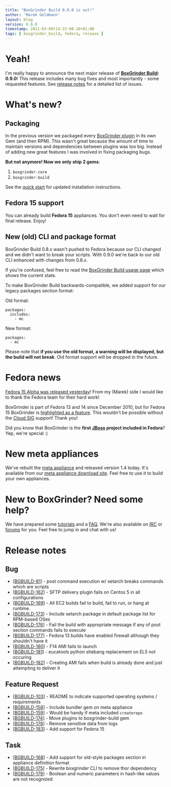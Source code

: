 ```yaml
---
title: "BoxGrinder Build 0.9.0 is out!"
author: 'Marek Goldmann'
layout: blog
version: 0.9.0
timestamp: 2011-03-09t14:15:00.10+01:00
tags: [ boxgrinder_build, fedora, release ]
---
```


# Yeah!

I'm really happy to announce the next major release of **[BoxGrinder Build](/build): 0.9.0**! This release includes many bug fixes and most importantly - some requested features. See [release notes][release_notes] for a detailed list of issues.

# What's new?

## Packaging

In the previous version we packaged every [BoxGrinder plugin](/tutorials/boxgrinder-build-plugins/) in its own Gem (and then RPM). This wasn't great because the amount of time to maintain versions and dependencies between plugins was too big. Instead of adding new great features I was involved in fixing packaging bugs.

**But not anymore!  Now we only ship 2 gems**:

1. `boxgrinder-core`
2. `boxgrinder-build`

See the [quick start](/tutorials/boxgrinder-build-quick-start/) for updated installation instructions.

## Fedora 15 support

You can already build **Fedora 15** appliances. You don't even need to wait for final release. Enjoy!

## New (old) CLI and package format

BoxGrinder Build 0.8.x wasn't pushed to Fedora because our CLI changed and we didn't want to break your scripts. With 0.9.0 we're back to our old CLI enhanced with changes from 0.8.x.

If you're confused, feel free to read the [BoxGrinder Build usage page](/tutorials/boxgrinder-build-usage-instructions/) which shows the current state.

To make BoxGrinder Build backwards-compatible, we added support for our legacy packages section format:

Old format:

    packages:
      includes:
        - mc

New format:

    packages:
      - mc

Please note that **if you use the old format, a warning will be displayed, but the build will not break**. Old format support will be dropped in the future.

# Fedora news

[Fedora 15 Alpha was released yesterday](http://fedoraproject.org/wiki/Fedora_15_Alpha_release_notes)! From my (Marek) side I would like to thank the Fedora team for their hard work!

BoxGrinder is part of Fedora 13 and 14 since December 2010, but for Fedora 15 BoxGrinder is [highlighted as a feature](http://fedoraproject.org/wiki/Features/BoxGrinder). This wouldn't be possible without the [Cloud SIG](http://fedoraproject.org/wiki/Cloud_SIG) support! Thank you!

Did you know that BoxGrinder is the **first [JBoss](http://www.jboss.org/) project included in Fedora**? Yep, we're special :)

# New meta appliances

We've rebuilt the [meta appliance](/tutorials/boxgrinder-build-meta-appliance/) and released version 1.4 today. It's available from our [meta appliance download site](/download/boxgrinder-build-meta-appliance/). Feel free to use it to build your own appliances.

# New to BoxGrinder? Need some help?

We have prepared some [tutorials](/tutorials) and a [FAQ](/faq). We're also available on [IRC](irc://irc.freenode.net/boxgrinder) or [forums](http://community.jboss.org/en/boxgrinder?view=discussions) for you. Feel free to jump in and chat with us!

# Release notes

##  Bug

  * [[BGBUILD-81][33]] - post command execution w/ setarch breaks commands which are scripts
  * [[BGBUILD-162][34]] - SFTP delivery plugin fails on Centos 5 in all configurations
  * [[BGBUILD-169][35]] - All EC2 builds fail to build, fail to run, or hang at runtime.
  * [[BGBUILD-173][36]] - Include setarch package in default package list for RPM-based OSes
  * [[BGBUILD-176][37]] - Fail the build with appropriate message if any of post section commands fails to execute
  * [[BGBUILD-177][38]] - Fedora 13 builds have enabled firewall although they shouldn&#39;t have it
  * [[BGBUILD-180][39]] - F14 AMI fails to launch
  * [[BGBUILD-181][40]] - eucatools python shebang replacement on EL5 not occuring
  * [[BGBUILD-182][41]] - Creating AMI fails when build is already done and just attempting to deliver it

   [33]: https://issues.jboss.org/browse/BGBUILD-81
   [34]: https://issues.jboss.org/browse/BGBUILD-162
   [35]: https://issues.jboss.org/browse/BGBUILD-169
   [36]: https://issues.jboss.org/browse/BGBUILD-173
   [37]: https://issues.jboss.org/browse/BGBUILD-176
   [38]: https://issues.jboss.org/browse/BGBUILD-177
   [39]: https://issues.jboss.org/browse/BGBUILD-180
   [40]: https://issues.jboss.org/browse/BGBUILD-181
   [41]: https://issues.jboss.org/browse/BGBUILD-182

##  Feature Request

  * [[BGBUILD-103][42]] - README to indicate supported operating systems / requirements
  * [[BGBUILD-158][43]] - Include bundler gem on meta appliance
  * [[BGBUILD-159][44]] - Would be handy if meta included `createrepo`
  * [[BGBUILD-174][45]] - Move plugins to boxgrinder-build gem
  * [[BGBUILD-178][46]] - Remove sensitive data from logs
  * [[BGBUILD-183][47]] - Add support for Fedora 15

   [42]: https://issues.jboss.org/browse/BGBUILD-103
   [43]: https://issues.jboss.org/browse/BGBUILD-158
   [44]: https://issues.jboss.org/browse/BGBUILD-159
   [45]: https://issues.jboss.org/browse/BGBUILD-174
   [46]: https://issues.jboss.org/browse/BGBUILD-178
   [47]: https://issues.jboss.org/browse/BGBUILD-183

##  Task

  * [[BGBUILD-168][48]] - Add support for old-style packages section in appliance definition format
  * [[BGBUILD-175][49]] - Rewrite boxgrinder CLI to remove thor dependency
  * [[BGBUILD-179][50]] - Boolean and numeric parameters in hash-like values are not recognized

   [48]: https://issues.jboss.org/browse/BGBUILD-168
   [49]: https://issues.jboss.org/browse/BGBUILD-175
   [50]: https://issues.jboss.org/browse/BGBUILD-179


[release_notes]: #Release_notes

